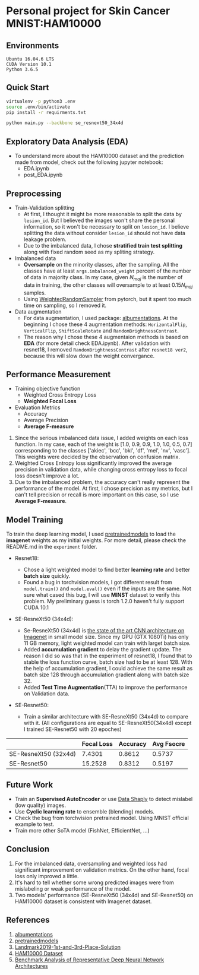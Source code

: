 # Personal project for Skin Cancer MNIST:HAM10000

## Environments
```
Ubuntu 16.04.6 LTS
CUDA Version 10.1
Python 3.6.5
```

## Quick Start
```bash
virtualenv -p python3 .env
source .env/bin/activate
pip install -r requirments.txt

python main.py --backbone se_resnext50_34x4d
```

## Exploratory Data Analysis (EDA)
 - To understand more about the HAM10000 dataset and the prediction made from model, check out the following jupyter notebook:
     - EDA.ipynb
     - post_EDA.ipynb


## Preprocessing
 - Train-Validation splitting
     - At first, I thought it might be more reasonable to split the data by `lesion_id`. But I believed the images won't share the personal information, so it won't be necessary to split on `lesion_id`. I believe splitting the data without consider `lesion_id` should not have data leakage problem.
     - Due to the imbalanced data, I chose **stratified train test splitting** along with fixed random seed as my spliting strategy.
 - Imbalanced data
     - **Oversample** on the minority classes, after the sampling. All the classes have at least `args.imbalanced_weight` percent of the number of data in majority class. In my case, given $N_{maj}$ is the number of data in training, the other classes will oversample to at least $0.15N_{maj}$ samples.
     - Using [WeightedRandomSampler](https://pytorch.org/docs/stable/data.html#torch.utils.data.WeightedRandomSampler) from pytorch, but it spent too much time on sampling, so I removed it.
 - Data augmentation
     - For data augmentation, I used package: [albumentations](https://github.com/albu/albumentations). At the beginning I chose these 4 augmentation methods: `HorizontalFlip`, `VerticalFlip`, `ShiftScaleRotate` and  `RandomBrightnessContrast`.
     - The reason why I chose these 4 augmentaion methods is based on **EDA** (for more detail check EDA.ipynb). After validation with resnet18, I removed `RandomBrightnessContrast` after `resnet18 ver2`, because this will slow down the weight convergance.

## Performance Measurement
 - Training objective function
     - Weighted Cross Entropy Loss
     - **Weighted Focal Loss**
 - Evaluation Metrics
     - Accuracy
     - Average Precision
     - **Average F-measure**

1. Since the serious imbalanced data issue, I added weights on each loss function. In my case, each of the weight is [1.0, 0.9, 0.9, 1.0, 1.0, 0.5, 0.7] corresponding to the classes ['akiec', 'bcc', 'bkl', 'df', 'mel', 'nv', 'vasc']. This weights were decided by the observation on confusion matrix.
2. Weighted Cross Entropy loss significantly improved the average precision in validation data, while changing cross entropy loss to focal loss doesn't improve a lot.
3. Due to the imbalanced problem, the accuracy can't really represent the performance of the model. At first, I chose precision as my metrics, but I can't tell precision or recall is more important on this case, so I use **Average F-measure**.


## Model Training
To train the deep learning model, I used [pretrainedmodels](https://github.com/Cadene/pretrained-models.pytorch) to load the **imagenet** weights as my initial weights. For more detail, please check the README.md in the `experiment` folder.

- Resnet18:
    - Chose a light weighted model to find better **learning rate** and better **batch size** quickly.
    - Found a bug in torchvision models, I got different result from `model.train()` and `model.eval()` even if the inputs are the same. Not sure what cased this bug, I will use **MINST** dataset to verify this problem. My preliminary guess is torch 1.2.0 haven't fully support CUDA 10.1
 - SE-ResneXt50 (34x4d):
     - Se-ResneXt50 (34x4d) is [the state of the art CNN architecture on Imagenet](https://arxiv.org/pdf/1810.00736.pdf) in small model size. Since my GPU (GTX 1080Ti) has only 11 GB memory, light weighted model can train with larget batch size.
     - Added **accumulation gradient** to delay the gradient update. The reason I did so was that in the experiment of resnet18, I found that to stable the loss function curve, batch size had to be at least 128. With the help of accumulation gradient, I could achieve the same result as  batch size 128 through accumulation gradient along with batch size 32.
     - Added **Test Time Augmentation**(TTA) to improve the performance on Validation data.

 - SE-Resnet50:
     - Train a similar architecture with SE-ResneXt50 (34x4d) to compare with it. (All configurations are equal to SE-ResneXt50(34x4d) except I trained SE-Resnet50 with 20 epoches)

|                        | Focal Loss | Accuracy | Avg Fsocre |
|------------------------|------------|----------|------------|
| SE-ResneXt50 (32x4d)   |  7.4301  | 0.8612 | 0.5737   |
| SE-Resnet50            | 15.2528  | 0.8312 | 0.5197  |


## Future Work
 - Train an **Supervised AutoEncoder** or use [Data Shaply](https://arxiv.org/abs/1904.02868) to detect mislabel (low quality) images.
 - Use **Cyclic learning rate** to ensemble (blending) models.
 - Check the bug from torchvision pretrained model. Using MNIST official example to test.
 - Train more other SoTA model (FishNet, EfficientNet, ...)

## Conclusion
1. For the imbalanced data, oversampling and weighted loss had significant improvement on validation metrics. On the other hand, focal loss only improved a little.
2. It's hard to tell whether some wrong predicted images were from mislabeling or weak performance of the model.
3. Two models' performance (SE-ResneXt50 (34x4d) and SE-Resnet50) on HAM10000 dataset is consistent with Imagenet dataset.


## References
1. [albumentations](https://github.com/albu/albumentations)
2. [pretrainedmodels](https://github.com/Cadene/pretrained-models.pytorch)
3. [Landmark2019-1st-and-3rd-Place-Solution](https://github.com/lyakaap/Landmark2019-1st-and-3rd-Place-Solution)
4. [HAM10000 Dataset](https://dataverse.harvard.edu/dataset.xhtml?persistentId=doi:10.7910/DVN/DBW86T)
5. [Benchmark Analysis of Representative
Deep Neural Network Architectures](https://arxiv.org/pdf/1810.00736.pdf)

